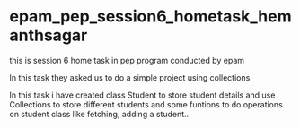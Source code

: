 # epam_pep_session6_hometask_hemanthsagar
this is session 6 home task in pep program conducted by epam

In this task they asked us to do a simple project using collections

In this task i have created class Student to store student details and use Collections to store different students and some funtions to do operations on student class like fetching, adding a student..
